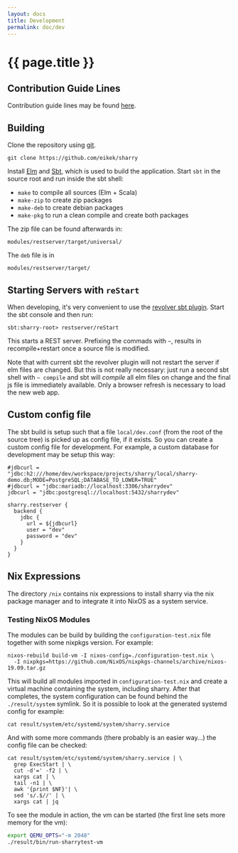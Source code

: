 ```yaml
---
layout: docs
title: Development
permalink: doc/dev
---
```


# {{ page.title }}

## Contribution Guide Lines

Contribution guide lines may be found [here](https://github.com/eikek/sharry/blob/master/Contributing.md).

## Building

Clone the repository using [git](https://git-scm.org).

```
git clone https://github.com/eikek/sharry
```

Install [Elm](https://elm-lang.org) and [Sbt](https://scala-sbt.org),
which is used to build the application. Start `sbt` in the source root
and run inside the sbt shell:

- `make` to compile all sources (Elm + Scala)
- `make-zip` to create zip packages
- `make-deb` to create debian packages
- `make-pkg` to run a clean compile and create both packages

The zip file can be found afterwards in:

```
modules/restserver/target/universal/
```

The `deb` file is in
```
modules/restserver/target/
```

## Starting Servers with `reStart`

When developing, it's very convenient to use the [revolver sbt
plugin](https://github.com/spray/sbt-revolver). Start the sbt console
and then run:

```
sbt:sharry-root> restserver/reStart
```

This starts a REST server. Prefixing the commads with `~`, results in
recompile+restart once a source file is modified.

Note that with current sbt the revolver plugin will not restart the
server if elm files are changed. But this is not really necessary:
just run a second sbt shell with `~ compile` and sbt will *compile*
all elm files on change and the final js file is immediately
available. Only a browser refresh is necessary to load the new web
app.

## Custom config file

The sbt build is setup such that a file `local/dev.conf` (from the
root of the source tree) is picked up as config file, if it exists. So
you can create a custom config file for development. For example, a
custom database for development may be setup this way:

```
#jdbcurl = "jdbc:h2:///home/dev/workspace/projects/sharry/local/sharry-demo.db;MODE=PostgreSQL;DATABASE_TO_LOWER=TRUE"
#jdbcurl = "jdbc:mariadb://localhost:3306/sharrydev"
jdbcurl = "jdbc:postgresql://localhost:5432/sharrydev"

sharry.restserver {
  backend {
    jdbc {
      url = ${jdbcurl}
      user = "dev"
      password = "dev"
    }
  }
}
```

## Nix Expressions

The directory `/nix` contains nix expressions to install sharry via
the nix package manager and to integrate it into NixOS as a system
service.

### Testing NixOS Modules

The modules can be build by building the `configuration-test.nix` file
together with some nixpkgs version. For example:

``` shell
nixos-rebuild build-vm -I nixos-config=./configuration-test.nix \
  -I nixpkgs=https://github.com/NixOS/nixpkgs-channels/archive/nixos-19.09.tar.gz
```

This will build all modules imported in `configuration-test.nix` and
create a virtual machine containing the system, including sharry.
After that completes, the system configuration can be found behind the
`./result/system` symlink. So it is possible to look at the generated
systemd config for example:

``` shell
cat result/system/etc/systemd/system/sharry.service
```

And with some more commands (there probably is an easier way…) the
config file can be checked:

``` shell
cat result/system/etc/systemd/system/sharry.service | \
  grep ExecStart | \
  cut -d'=' -f2 | \
  xargs cat | \
  tail -n1 | \
  awk '{print $NF}'| \
  sed 's/.$//' | \
  xargs cat | jq
```

To see the module in action, the vm can be started (the first line
sets more memory for the vm):

``` bash
export QEMU_OPTS="-m 2048"
./result/bin/run-sharrytest-vm
```
